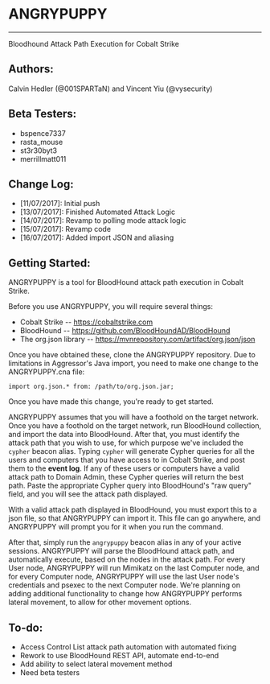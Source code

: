 # ANGRYPUPPY
------------

Bloodhound Attack Path Execution for Cobalt Strike

Authors: 
--------
Calvin Hedler (@001SPARTaN) and Vincent Yiu (@vysecurity)

Beta Testers:
-------------
* bspence7337
* rasta_mouse
* st3r30byt3
* merrillmatt011

Change Log:
-----------
* [11/07/2017]: Initial push
* [13/07/2017]: Finished Automated Attack Logic
* [14/07/2017]: Revamp to polling mode attack logic
* [15/07/2017]: Revamp code
* [16/07/2017]: Added import JSON and aliasing

Getting Started:
-----------
ANGRYPUPPY is a tool for BloodHound attack path execution in Cobalt Strike.

Before you use ANGRYPUPPY, you will require several things:
- Cobalt Strike -- https://cobaltstrike.com
- BloodHound -- https://github.com/BloodHoundAD/BloodHound
- The org.json library -- https://mvnrepository.com/artifact/org.json/json

Once you have obtained these, clone the ANGRYPUPPY repository. Due to limitations in Aggressor's Java import, you need to make one change to the ANGRYPUPPY.cna file:

`import org.json.* from: /path/to/org.json.jar;`

Once you have made this change, you're ready to get started.

ANGRYPUPPY assumes that you will have a foothold on the target network. Once you have a foothold on the target network, run BloodHound collection, and import the data into BloodHound. After that, you must identify the attack path that you wish to use, for which purpose we've included the `cypher` beacon alias. Typing `cypher` will generate Cypher queries for all the users and computers that you have access to in Cobalt Strike, and post them to the **event log**. If any of these users or computers have a valid attack path to Domain Admin, these Cypher queries will return the best path. Paste the appropriate Cypher query into BloodHound's "raw query" field, and you will see the attack path displayed.

With a valid attack path displayed in BloodHound, you must export this to a json file, so that ANGRYPUPPY can import it. This file can go anywhere, and ANGRYPUPPY will prompt you for it when you run the command.

After that, simply run the `angrypuppy` beacon alias in any of your active sessions. ANGRYPUPPY will parse the BloodHound attack path, and automatically execute, based on the nodes in the attack path. For every User node, ANGRYPUPPY will run Mimikatz on the last Computer node, and for every Computer node, ANGRYPUPPY will use the last User node's credentials and psexec to the next Computer node. We're planning on adding additional functionality to change how ANGRYPUPPY performs lateral movement, to allow for other movement options.

To-do:
------

- Access Control List attack path automation with automated fixing
- Rework to use BloodHound REST API, automate end-to-end
- Add ability to select lateral movement method
- Need beta testers


